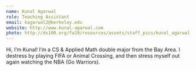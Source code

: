 ```yaml
---
name: Kunal Agarwal
role: Teaching Assistant
email: kagarwal2@berkeley.edu
website: http://www.kunal-agarwal.com
photo: http://ds100.org/fa19/resources/assets/staff_pics/kunal_agarwal.jpg
---
```


Hi, I’m Kunal! I’m a CS & Applied Math double major from the Bay Area. I destress by playing FIFA or Animal Crossing, and then stress myself out again watching the NBA (Go Warriors).